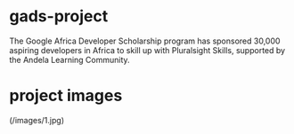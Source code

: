 # gads-project
The Google Africa Developer Scholarship program has sponsored 30,000 aspiring developers in Africa to skill up with Pluralsight Skills, supported by the Andela Learning Community.

# project images

(/images/1.jpg)
